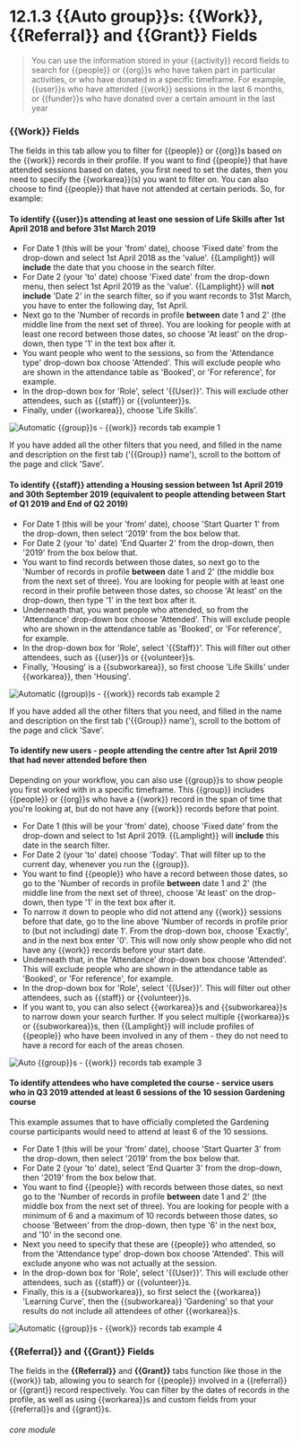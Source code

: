 # 12.1.3  <i class="fa fa-users"></i> {{Auto group}}s: {{Work}}, {{Referral}} and {{Grant}} Fields

> You can use the information stored in your {{activity}} record fields to search for {{people}} or {{org}}s who have taken part in particular activities, or who have donated in a specific timeframe. For example, {{user}}s who have attended {{work}} sessions in the last 6 months, or {{funder}}s who have donated over a certain amount in the last year



### {{Work}} Fields

The fields in this tab allow you to filter for {{people}} or {{org}}s based on the {{work}} records in their profile. If you want to find {{people}} that have attended sessions based on dates, you first need to set the dates, then you need to specify the {{workarea}}(s) you want to filter on. You can also choose to find {{people}} that have not attended at certain periods. So, for example:

#### To identify {{user}}s attending at least one session of Life Skills after 1st April 2018 and before 31st March 2019
- For Date 1 (this will be your 'from' date), choose 'Fixed date' from the drop-down and select 1st April 2018 as the 'value'. {{Lamplight}} will **include** the date that you choose in the search filter.
- For Date 2 (your 'to' date) choose 'Fixed date' from the drop-down menu, then select 1st April 2019 as the 'value'. {{Lamplight}} will **not include** 'Date 2' in the search filter, so if you want records to 31st March, you have to enter the following day, 1st April.
- Next go to the 'Number of records in profile **between** date 1 and 2' (the middle line from the next set of three). You are looking for people with at least one record between those dates, so choose 'At least' on the drop-down, then type '1' in the text box after it.
- You want people who went to the sessions, so from the 'Attendance type' drop-down box choose 'Attended'. This will exclude people who are shown in the attendance table as 'Booked', or 'For reference', for example.
- In the drop-down box for 'Role', select '{{User}}'. This will exclude other attendees, such as {{staff}} or {{volunteer}}s.
- Finally, under {{workarea}}, choose 'Life Skills'.

![Automatic {{group}}s - {{work}} records tab example 1](11.1.0b.png)

If you have added all the other filters that you need, and filled in the name and description on the first tab ('{{Group}} name'), scroll to the bottom of the page and click 'Save'.

#### To identify {{staff}} attending a Housing session between 1st April 2019 and 30th September 2019 (equivalent to people attending between Start of Q1 2019 and End of Q2 2019)
- For Date 1 (this will be your 'from' date), choose 'Start Quarter 1' from the drop-down, then select '2019' from the box below that.
- For Date 2 (your 'to' date) 'End Quarter 2' from the drop-down, then '2019' from the box below that.
- You want to find records between those dates, so next go to the 'Number of records in profile **between** date 1 and 2' (the middle box from the next set of three). You are looking for people with at least one record in their profile between those dates, so choose 'At least' on the drop-down, then type '1' in the text box after it.
- Underneath that, you want people who attended, so from the 'Attendance' drop-down box choose 'Attended'. This will exclude people who are shown in the attendance table as 'Booked', or 'For reference', for example.
- In the drop-down box for 'Role', select '{{Staff}}'. This will filter out other attendees, such as {{user}}s or {{volunteer}}s.
- Finally, 'Housing' is a {{subworkarea}}, so first choose 'Life Skills' under {{workarea}}, then 'Housing'.

![Automatic ((group))s - {{work}} records tab example 2](11.1.0c.png)

If you have added all the other filters that you need, and filled in the name and description on the first tab ('{{Group}} name'), scroll to the bottom of the page and click 'Save'.

#### To identify new users - people attending the centre after 1st April 2019 that had never attended before then

Depending on your workflow, you can also use {{group}}s to show people you first worked with in a specific timeframe. This {{group}} includes {{people}} or {{org}}s who have a {{work}} record in the span of time that you're looking at, but do not have any {{work}} records before that point.

- For Date 1 (this will be your 'from' date), choose 'Fixed date' from the drop-down and select to 1st April 2019. {{Lamplight}} will  **include** this date in the search filter.
- For Date 2 (your 'to' date) choose 'Today'. That will filter up to the current day, whenever you run the {{group}}.
- You want to find {{people}} who have a record between those dates, so go to the 'Number of records in profile **between** date 1 and 2' (the middle line from the next set of three), choose 'At least' on the drop-down, then type '1' in the text box after it.
- To narrow it down to people who did not attend any {{work}} sessions before that date, go to the line above 'Number of records in profile prior to (but not including) date 1'. From the drop-down box, choose 'Exactly', and in the next box enter '0'. This will now only show people who did not have any {{work}} records before your start date.
- Underneath that, in the 'Attendance' drop-down box choose 'Attended'. This will exclude people who are shown in the attendance table as 'Booked', or 'For reference', for example.
- In the drop-down box for 'Role', select '{{User}}'. This will filter out other attendees, such as {{staff}} or {{volunteer}}s.
- If you want to, you can also select {{workarea}}s and {{subworkarea}}s to narrow down your search further. If you select multiple {{workarea}}s or {{subworkarea}}s, then {{Lamplight}} will include profiles of {{people}} who have been involved in any of them - they do not need to have a record for each of the areas chosen.

![Auto {{group}}s - {{work}} records tab example 3](11.1.0d.png)

#### To identify attendees who have completed the course - service users who in Q3 2019 attended at least 6 sessions of the 10 session Gardening course
This example assumes that to have officially completed the Gardening course participants would need to attend at least 6 of the 10 sessions.

- For Date 1 (this will be your 'from' date), choose 'Start Quarter 3' from the drop-down, then select '2019' from the box below that.
- For Date 2 (your 'to' date), select 'End Quarter 3' from the drop-down, then '2019' from the box below that.
- You want to find {{people}} with records between those dates, so next go to the 'Number of records in profile **between** date 1 and 2' (the middle box from the next set of three). You are looking for people with a minimum of 6 and a maximum of 10 records between those dates, so choose 'Between' from the drop-down, then type '6' in the next box, and '10' in the second one.
- Next you need to specify that these are {{people}} who attended, so from the 'Attendance type' drop-down box choose 'Attended'. This will exclude anyone who was not actually at the session.
- In the drop-down box for 'Role', select '{{User}}'. This will exclude other attendees, such as {{staff}} or {{volunteer}}s.
- Finally, this is a {{subworkarea}}, so first select the {{workarea}} 'Learning Curve', then the {{subworkarea}} 'Gardening' so that your results do not include all attendees of other {{workarea}}s.

![Automatic {{group}}s - {{work}} records tab example 4](11.1.0e.png)


### {{Referral}} and {{Grant}} Fields

The fields in the **{{Referral}}** and **{{Grant}}** tabs function like those in the {{work}} tab, allowing you to search for {{people}} involved in a {{referral}} or {{grant}} record respectively. You can filter by the dates of records in the profile, as well as using {{workarea}}s and custom fields from your {{referral}}s and {{grant}}s.


###### core module

